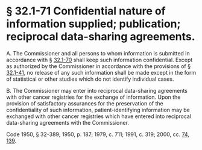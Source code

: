 # § 32.1-71 Confidential nature of information supplied; publication; reciprocal data-sharing agreements.

<p>A. The Commissioner and all persons to whom information is submitted in accordance with § <a href='http://law.lis.virginia.gov/vacode/32.1-70/'>32.1-70</a> shall keep such information confidential. Except as authorized by the Commissioner in accordance with the provisions of § <a href='http://law.lis.virginia.gov/vacode/32.1-41/'>32.1-41</a>, no release of any such information shall be made except in the form of statistical or other studies which do not identify individual cases.</p><p>B. The Commissioner may enter into reciprocal data-sharing agreements with other cancer registries for the exchange of information. Upon the provision of satisfactory assurances for the preservation of the confidentiality of such information, patient-identifying information may be exchanged with other cancer registries which have entered into reciprocal data-sharing agreements with the Commissioner.</p><p>Code 1950, § 32-389; 1950, p. 187; 1979, c. 711; 1991, c. 319; 2000, cc. <a href='http://lis.virginia.gov/cgi-bin/legp604.exe?001+ful+CHAP0074'>74</a>, <a href='http://lis.virginia.gov/cgi-bin/legp604.exe?001+ful+CHAP0139'>139</a>.</p>